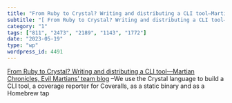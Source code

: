 ```yaml
---
title: "From Ruby to Crystal? Writing and distributing a CLI tool—Martian Chronicles, Evil Martians’ team blog"
subtitle: "[ From Ruby to Crystal? Writing and distributing a CLI tool—Martian Chronicles, Evil Martians’ team ..."
category: "1"
tags: ["811", "2473", "2189", "1143", "1772"]
date: "2023-05-19"
type: "wp"
wordpress_id: 4491
---
```

[ From Ruby to Crystal? Writing and distributing a CLI tool—Martian Chronicles, Evil Martians’ team blog]( https://evilmartians.com/chronicles/from-ruby-to-crystal-writing-and-distributing-a-cli-tool) –We use the Crystal language to build a CLI tool, a coverage reporter for Coveralls, as a static binary and as a Homebrew tap